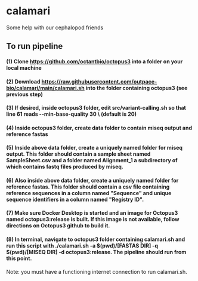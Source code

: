 # calamari
Some help with our cephalopod friends

## To run pipeline

#### (1) Clone https://github.com/octantbio/octopus3 into a folder on your local machine

#### (2) Download https://raw.githubusercontent.com/outpace-bio/calamari/main/calamari.sh into the folder containing octopus3 (see previous step)

#### (3) If desired, inside octopus3 folder, edit src/variant-calling.sh so that line 61 reads  --min-base-quality 30 \ (default is 20)

#### (4) Inside octopus3 folder, create data folder to contain miseq output and reference fastas

#### (5) Inside above data folder, create a uniquely named folder for miseq output. This folder should contain a sample sheet named SampleSheet.csv and a folder named Alignment_1 a subdirectory of which contains fastq files produced by miseq.

#### (6) Also inside above data folder, create a uniquely named folder for reference fastas. This folder should contain a csv file containing reference sequences in a column named "Sequence" and unique sequence identifiers in a column named "Registry ID".

#### (7) Make sure Docker Desktop is started and an image for Octopus3 named octopus3:release is built. If this image is not available, follow directions on Octopus3 github to build it.

#### (8) In terminal, navigate to octopus3 folder containing calamari.sh and run this script with ./calamari.sh -a $(pwd)/[FASTAS DIR] -q $(pwd)/[MISEQ DIR] -d octopus3:release. The pipeline should run from this point.

Note: you must have a functioning internet connection to run calamari.sh.


